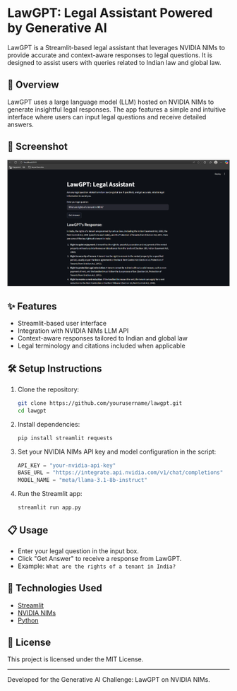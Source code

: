 
# LawGPT: Legal Assistant Powered by Generative AI

LawGPT is a Streamlit-based legal assistant that leverages NVIDIA NIMs to provide accurate and context-aware responses to legal questions. It is designed to assist users with queries related to Indian law and global law.

## 🚀 Overview
LawGPT uses a large language model (LLM) hosted on NVIDIA NIMs to generate insightful legal responses. The app features a simple and intuitive interface where users can input legal questions and receive detailed answers.

## 📸 Screenshot
![image_alt](https://github.com/rajsingh565/LawGPT_On_NVIDIA-NIMs/blob/983acd00b45631ad474f713f55b4c0c555eb97ad/Screenshot%202025-09-15%20221841.png)



## ✨ Features
- Streamlit-based user interface
- Integration with NVIDIA NIMs LLM API
- Context-aware responses tailored to Indian and global law
- Legal terminology and citations included when applicable

## 🛠️ Setup Instructions
1. Clone the repository:
   ```bash
   git clone https://github.com/yourusername/lawgpt.git
   cd lawgpt
   ```
2. Install dependencies:
   ```bash
   pip install streamlit requests
   ```
3. Set your NVIDIA NIMs API key and model configuration in the script:
   ```python
   API_KEY = "your-nvidia-api-key"
   BASE_URL = "https://integrate.api.nvidia.com/v1/chat/completions"
   MODEL_NAME = "meta/llama-3.1-8b-instruct"
   ```
4. Run the Streamlit app:
   ```bash
   streamlit run app.py
   ```

## 📋 Usage
- Enter your legal question in the input box.
- Click "Get Answer" to receive a response from LawGPT.
- Example: `What are the rights of a tenant in India?`

## 🧰 Technologies Used
- [Streamlit](https://streamlit.io/)
- [NVIDIA NIMs](https://developer.nvidia.com/nims)
- [Python](https://www.python.org/)

## 📄 License
This project is licensed under the MIT License.

---
Developed for the Generative AI Challenge: LawGPT on NVIDIA NIMs.

